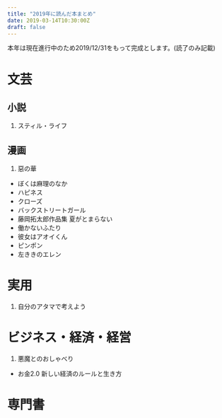 ```yaml
---
title: "2019年に読んだ本まとめ"
date: 2019-03-14T10:30:00Z
draft: false
---
```


本年は現在進行中のため2019/12/31をもって完成とします。(読了のみ記載)

# 文芸
## 小説
1. スティル・ライフ

## 漫画
1. 惡の華
- ぼくは麻理のなか
- ハピネス
- クローズ
- バックストリートガール
- 藤岡拓太郎作品集 夏がとまらない
- 働かないふたり
- 彼女はアオイくん
- ピンポン
- 左ききのエレン

# 実用
1. 自分のアタマで考えよう

# ビジネス・経済・経営
1. 悪魔とのおしゃべり
- お金2.0 新しい経済のルールと生き方

# 専門書
